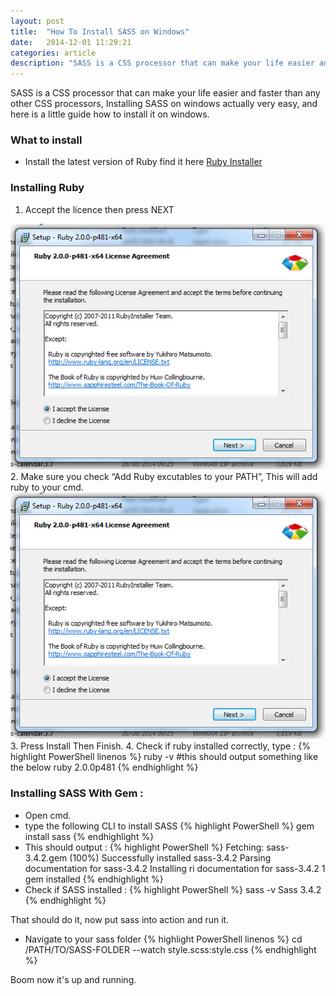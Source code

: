 ```yaml
---
layout: post
title:  "How To Install SASS on Windows"
date:   2014-12-01 11:29:21
categories: article
description: "SASS is a CSS processor that can make your life easier and faster than any other CSS processors, Installing SASS on windows actually very easy, and here is a little guide how to install..."
---
```

SASS is a CSS processor that can make your life easier and faster than any other CSS processors, Installing SASS on windows actually very easy, and here is a little guide how to install it on windows.

### What to install

+ Install the latest version of Ruby find it here [Ruby Installer](http://rubyinstaller.org/downloads/)

### Installing Ruby

1. Accept the licence then press NEXT
<img src="/assets/media/sass-dec-2014-1.jpg" class="img-responsive" alt="">
2. Make sure you check “Add Ruby excutables to your PATH”, This will add ruby to your cmd.
<img src="/assets/media/sass-dec-2014-1.jpg" class="img-responsive" alt="">
3. Press Install Then Finish.
4. Check if ruby installed correctly, type :
{% highlight PowerShell linenos %}
ruby -v  #this should output something like the below
ruby 2.0.0p481
{% endhighlight %}

### Installing SASS With Gem :

+ Open cmd.
+ type the following CLI to install SASS
{% highlight PowerShell %}
gem install sass
{% endhighlight %}
+ This should output :
{% highlight PowerShell %}
Fetching: sass-3.4.2.gem (100%)
Successfully installed sass-3.4.2
Parsing documentation for sass-3.4.2
Installing ri documentation for sass-3.4.2
1 gem installed
{% endhighlight %}
+ Check if SASS installed :
{% highlight PowerShell %}
sass -v
Sass 3.4.2
{% endhighlight %}

That should do it, now put sass into action and run it.

+ Navigate to your sass folder
{% highlight PowerShell linenos %}
cd /PATH/TO/SASS-FOLDER --watch style.scss:style.css
{% endhighlight %}

Boom now it's up and running.

